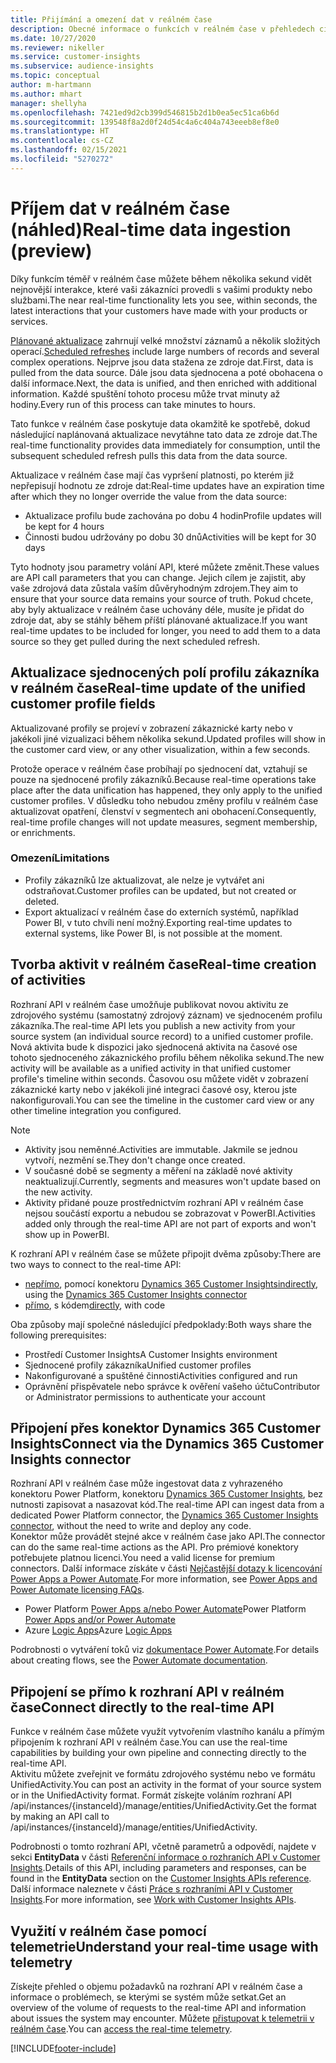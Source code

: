 ```yaml
---
title: Přijímání a omezení dat v reálném čase
description: Obecné informace o funkcích v reálném čase v přehledech cílové skupiny.
ms.date: 10/27/2020
ms.reviewer: nikeller
ms.service: customer-insights
ms.subservice: audience-insights
ms.topic: conceptual
author: m-hartmann
ms.author: mhart
manager: shellyha
ms.openlocfilehash: 7421ed9d2cb399d546815b2d1b0ea5ec51ca6b6d
ms.sourcegitcommit: 139548f8a2d0f24d54c4a6c404a743eeeb8ef8e0
ms.translationtype: HT
ms.contentlocale: cs-CZ
ms.lasthandoff: 02/15/2021
ms.locfileid: "5270272"
---
```

# <a name="real-time-data-ingestion-preview"></a><span data-ttu-id="a7127-103">Příjem dat v reálném čase (náhled)</span><span class="sxs-lookup"><span data-stu-id="a7127-103">Real-time data ingestion (preview)</span></span>

<span data-ttu-id="a7127-104">Díky funkcím téměř v reálném čase můžete během několika sekund vidět nejnovější interakce, které vaši zákazníci provedli s vašimi produkty nebo službami.</span><span class="sxs-lookup"><span data-stu-id="a7127-104">The near real-time functionality lets you see, within seconds, the latest interactions that your customers have made with your products or services.</span></span>

<span data-ttu-id="a7127-105">[Plánované aktualizace](system.md#schedule-tab) zahrnují velké množství záznamů a několik složitých operací.</span><span class="sxs-lookup"><span data-stu-id="a7127-105">[Scheduled refreshes](system.md#schedule-tab) include large numbers of records and several complex operations.</span></span> <span data-ttu-id="a7127-106">Nejprve jsou data stažena ze zdroje dat.</span><span class="sxs-lookup"><span data-stu-id="a7127-106">First, data is pulled from the data source.</span></span> <span data-ttu-id="a7127-107">Dále jsou data sjednocena a poté obohacena o další informace.</span><span class="sxs-lookup"><span data-stu-id="a7127-107">Next, the data is unified, and then enriched with additional information.</span></span> <span data-ttu-id="a7127-108">Každé spuštění tohoto procesu může trvat minuty až hodiny.</span><span class="sxs-lookup"><span data-stu-id="a7127-108">Every run of this process can take minutes to hours.</span></span>

<span data-ttu-id="a7127-109">Tato funkce v reálném čase poskytuje data okamžitě ke spotřebě, dokud následující naplánovaná aktualizace nevytáhne tato data ze zdroje dat.</span><span class="sxs-lookup"><span data-stu-id="a7127-109">The real-time functionality provides data immediately for consumption, until the subsequent scheduled refresh pulls this data from the data source.</span></span>

<span data-ttu-id="a7127-110">Aktualizace v reálném čase mají čas vypršení platnosti, po kterém již nepřepisují hodnotu ze zdroje dat:</span><span class="sxs-lookup"><span data-stu-id="a7127-110">Real-time updates have an expiration time after which they no longer override the value from the data source:</span></span>

- <span data-ttu-id="a7127-111">Aktualizace profilu bude zachována po dobu 4 hodin</span><span class="sxs-lookup"><span data-stu-id="a7127-111">Profile updates will be kept for 4 hours</span></span>
- <span data-ttu-id="a7127-112">Činnosti budou udržovány po dobu 30 dnů</span><span class="sxs-lookup"><span data-stu-id="a7127-112">Activities will be kept for 30 days</span></span>

<span data-ttu-id="a7127-113">Tyto hodnoty jsou parametry volání API, které můžete změnit.</span><span class="sxs-lookup"><span data-stu-id="a7127-113">These values are API call parameters that you can change.</span></span> <span data-ttu-id="a7127-114">Jejich cílem je zajistit, aby vaše zdrojová data zůstala vaším důvěryhodným zdrojem.</span><span class="sxs-lookup"><span data-stu-id="a7127-114">They aim to ensure that your source data remains your source of truth.</span></span> <span data-ttu-id="a7127-115">Pokud chcete, aby byly aktualizace v reálném čase uchovány déle, musíte je přidat do zdroje dat, aby se stáhly během příští plánované aktualizace.</span><span class="sxs-lookup"><span data-stu-id="a7127-115">If you want real-time updates to be included for longer, you need to add them to a data source so they get pulled during the next scheduled refresh.</span></span>

## <a name="real-time-update-of-the-unified-customer-profile-fields"></a><span data-ttu-id="a7127-116">Aktualizace sjednocených polí profilu zákazníka v reálném čase</span><span class="sxs-lookup"><span data-stu-id="a7127-116">Real-time update of the unified customer profile fields</span></span>

<span data-ttu-id="a7127-117">Aktualizované profily se projeví v zobrazení zákaznické karty nebo v jakékoli jiné vizualizaci během několika sekund.</span><span class="sxs-lookup"><span data-stu-id="a7127-117">Updated profiles will show in the customer card view, or any other visualization, within a few seconds.</span></span>

<span data-ttu-id="a7127-118">Protože operace v reálném čase probíhají po sjednocení dat, vztahují se pouze na sjednocené profily zákazníků.</span><span class="sxs-lookup"><span data-stu-id="a7127-118">Because real-time operations take place after the data unification has happened, they only apply to the unified customer profiles.</span></span> <span data-ttu-id="a7127-119">V důsledku toho nebudou změny profilu v reálném čase aktualizovat opatření, členství v segmentech ani obohacení.</span><span class="sxs-lookup"><span data-stu-id="a7127-119">Consequently, real-time profile changes will not update measures, segment membership, or enrichments.</span></span>

### <a name="limitations"></a><span data-ttu-id="a7127-120">Omezení</span><span class="sxs-lookup"><span data-stu-id="a7127-120">Limitations</span></span>

- <span data-ttu-id="a7127-121">Profily zákazníků lze aktualizovat, ale nelze je vytvářet ani odstraňovat.</span><span class="sxs-lookup"><span data-stu-id="a7127-121">Customer profiles can be updated, but not created or deleted.</span></span>
- <span data-ttu-id="a7127-122">Export aktualizací v reálném čase do externích systémů, například Power BI, v tuto chvíli není možný.</span><span class="sxs-lookup"><span data-stu-id="a7127-122">Exporting real-time updates to external systems, like Power BI, is not possible at the moment.</span></span>

## <a name="real-time-creation-of-activities"></a><span data-ttu-id="a7127-123">Tvorba aktivit v reálném čase</span><span class="sxs-lookup"><span data-stu-id="a7127-123">Real-time creation of activities</span></span>

<span data-ttu-id="a7127-124">Rozhraní API v reálném čase umožňuje publikovat novou aktivitu ze zdrojového systému (samostatný zdrojový záznam) ve sjednoceném profilu zákazníka.</span><span class="sxs-lookup"><span data-stu-id="a7127-124">The real-time API lets you publish a new activity from your source system (an individual source record) to a unified customer profile.</span></span> <span data-ttu-id="a7127-125">Nová aktivita bude k dispozici jako sjednocená aktivita na časové ose tohoto sjednoceného zákaznického profilu během několika sekund.</span><span class="sxs-lookup"><span data-stu-id="a7127-125">The new activity will be available as a unified activity in that unified customer profile's timeline within seconds.</span></span> <span data-ttu-id="a7127-126">Časovou osu můžete vidět v zobrazení zákaznické karty nebo v jakékoli jiné integraci časové osy, kterou jste nakonfigurovali.</span><span class="sxs-lookup"><span data-stu-id="a7127-126">You can see the timeline in the customer card view or any other timeline integration you configured.</span></span>

> [!NOTE]
>
> - <span data-ttu-id="a7127-127">Aktivity jsou neměnné.</span><span class="sxs-lookup"><span data-stu-id="a7127-127">Activities are immutable.</span></span> <span data-ttu-id="a7127-128">Jakmile se jednou vytvoří, nezmění se.</span><span class="sxs-lookup"><span data-stu-id="a7127-128">They don't change once created.</span></span>
> - <span data-ttu-id="a7127-129">V současné době se segmenty a měření na základě nové aktivity neaktualizují.</span><span class="sxs-lookup"><span data-stu-id="a7127-129">Currently, segments and measures won't update based on the new activity.</span></span>
> - <span data-ttu-id="a7127-130">Aktivity přidané pouze prostřednictvím rozhraní API v reálném čase nejsou součástí exportu a nebudou se zobrazovat v PowerBI.</span><span class="sxs-lookup"><span data-stu-id="a7127-130">Activities added only through the real-time API are not part of exports and won't show up in PowerBI.</span></span>

<span data-ttu-id="a7127-131">K rozhraní API v reálném čase se můžete připojit dvěma způsoby:</span><span class="sxs-lookup"><span data-stu-id="a7127-131">There are two ways to connect to the real-time API:</span></span>

- <span data-ttu-id="a7127-132">[nepřímo](#connect-via-the-dynamics-365-customer-insights-connector), pomocí konektoru [Dynamics 365 Customer Insights](https://docs.microsoft.com/connectors/customerinsights/)</span><span class="sxs-lookup"><span data-stu-id="a7127-132">[indirectly](#connect-via-the-dynamics-365-customer-insights-connector), using the [Dynamics 365 Customer Insights connector](https://docs.microsoft.com/connectors/customerinsights/)</span></span>
- <span data-ttu-id="a7127-133">[přímo](#connect-directly-to-the-real-time-api), s kódem</span><span class="sxs-lookup"><span data-stu-id="a7127-133">[directly](#connect-directly-to-the-real-time-api), with code</span></span>

<span data-ttu-id="a7127-134">Oba způsoby mají společné následující předpoklady:</span><span class="sxs-lookup"><span data-stu-id="a7127-134">Both ways share the following prerequisites:</span></span>

- <span data-ttu-id="a7127-135">Prostředí Customer Insights</span><span class="sxs-lookup"><span data-stu-id="a7127-135">A Customer Insights environment</span></span>
- <span data-ttu-id="a7127-136">Sjednocené profily zákazníka</span><span class="sxs-lookup"><span data-stu-id="a7127-136">Unified customer profiles</span></span>
- <span data-ttu-id="a7127-137">Nakonfigurované a spuštěné činnosti</span><span class="sxs-lookup"><span data-stu-id="a7127-137">Activities configured and run</span></span>
- <span data-ttu-id="a7127-138">Oprávnění přispěvatele nebo správce k ověření vašeho účtu</span><span class="sxs-lookup"><span data-stu-id="a7127-138">Contributor or Administrator permissions to authenticate your account</span></span>

## <a name="connect-via-the-dynamics-365-customer-insights-connector"></a><span data-ttu-id="a7127-139">Připojení přes konektor Dynamics 365 Customer Insights</span><span class="sxs-lookup"><span data-stu-id="a7127-139">Connect via the Dynamics 365 Customer Insights connector</span></span>

<span data-ttu-id="a7127-140">Rozhraní API v reálném čase může ingestovat data z vyhrazeného konektoru Power Platform, konektoru [Dynamics 365 Customer Insights](https://docs.microsoft.com/connectors/customerinsights/), bez nutnosti zapisovat a nasazovat kód.</span><span class="sxs-lookup"><span data-stu-id="a7127-140">The real-time API can ingest data from a dedicated Power Platform connector, the [Dynamics 365 Customer Insights connector](https://docs.microsoft.com/connectors/customerinsights/), without the need to write and deploy any code.</span></span>    
<span data-ttu-id="a7127-141">Konektor může provádět stejné akce v reálném čase jako API.</span><span class="sxs-lookup"><span data-stu-id="a7127-141">The connector can do the same real-time actions as the API.</span></span> <span data-ttu-id="a7127-142">Pro prémiové konektory potřebujete platnou licenci.</span><span class="sxs-lookup"><span data-stu-id="a7127-142">You need a valid license for premium connectors.</span></span> <span data-ttu-id="a7127-143">Další informace získáte v části [Nejčastější dotazy k licencování Power Apps a Power Automate](https://docs.microsoft.com/power-platform/admin/powerapps-flow-licensing-faq).</span><span class="sxs-lookup"><span data-stu-id="a7127-143">For more information, see [Power Apps and Power Automate licensing FAQs](https://docs.microsoft.com/power-platform/admin/powerapps-flow-licensing-faq).</span></span>

- <span data-ttu-id="a7127-144">Power Platform [Power Apps a/nebo Power Automate](https://docs.microsoft.com/connectors/)</span><span class="sxs-lookup"><span data-stu-id="a7127-144">Power Platform [Power Apps and/or Power Automate](https://docs.microsoft.com/connectors/)</span></span>
- <span data-ttu-id="a7127-145">Azure [Logic Apps](https://docs.microsoft.com/azure/connectors/apis-list)</span><span class="sxs-lookup"><span data-stu-id="a7127-145">Azure [Logic Apps](https://docs.microsoft.com/azure/connectors/apis-list)</span></span>

<span data-ttu-id="a7127-146">Podrobnosti o vytváření toků viz [dokumentace Power Automate](https://docs.microsoft.com/power-automate/).</span><span class="sxs-lookup"><span data-stu-id="a7127-146">For details about creating flows, see the [Power Automate documentation](https://docs.microsoft.com/power-automate/).</span></span>

## <a name="connect-directly-to-the-real-time-api"></a><span data-ttu-id="a7127-147">Připojení se přímo k rozhraní API v reálném čase</span><span class="sxs-lookup"><span data-stu-id="a7127-147">Connect directly to the real-time API</span></span>

<span data-ttu-id="a7127-148">Funkce v reálném čase můžete využít vytvořením vlastního kanálu a přímým připojením k rozhraní API v reálném čase.</span><span class="sxs-lookup"><span data-stu-id="a7127-148">You can use the real-time capabilities by building your own pipeline and connecting directly to the real-time API.</span></span>    
<span data-ttu-id="a7127-149">Aktivitu můžete zveřejnit ve formátu zdrojového systému nebo ve formátu UnifiedActivity.</span><span class="sxs-lookup"><span data-stu-id="a7127-149">You can post an activity in the format of your source system or in the UnifiedActivity format.</span></span> <span data-ttu-id="a7127-150">Formát získejte voláním rozhraní API /api/instances/{instanceId}/manage/entities/UnifiedActivity.</span><span class="sxs-lookup"><span data-stu-id="a7127-150">Get the format by making an API call to /api/instances/{instanceId}/manage/entities/UnifiedActivity.</span></span>

<span data-ttu-id="a7127-151">Podrobnosti o tomto rozhraní API, včetně parametrů a odpovědí, najdete v sekci **EntityData** v části [Referenční informace o rozhraních API v Customer Insights](https://developer.ci.ai.dynamics.com/api-details#api=CustomerInsights).</span><span class="sxs-lookup"><span data-stu-id="a7127-151">Details of this API, including parameters and responses, can be found in the **EntityData** section on the [Customer Insights APIs reference](https://developer.ci.ai.dynamics.com/api-details#api=CustomerInsights).</span></span> <span data-ttu-id="a7127-152">Další informace naleznete v části [Práce s rozhraními API v Customer Insights](apis.md).</span><span class="sxs-lookup"><span data-stu-id="a7127-152">For more information, see [Work with Customer Insights APIs](apis.md).</span></span>

## <a name="understand-your-real-time-usage-with-telemetry"></a><span data-ttu-id="a7127-153">Využití v reálném čase pomocí telemetrie</span><span class="sxs-lookup"><span data-stu-id="a7127-153">Understand your real-time usage with telemetry</span></span>

<span data-ttu-id="a7127-154">Získejte přehled o objemu požadavků na rozhraní API v reálném čase a informace o problémech, se kterými se systém může setkat.</span><span class="sxs-lookup"><span data-stu-id="a7127-154">Get an overview of the volume of requests to the real-time API and information about issues the system may encounter.</span></span> <span data-ttu-id="a7127-155">Můžete [přistupovat k telemetrii v reálném čase](system.md#api-usage-tab).</span><span class="sxs-lookup"><span data-stu-id="a7127-155">You can [access the real-time telemetry](system.md#api-usage-tab).</span></span> 


[!INCLUDE[footer-include](../includes/footer-banner.md)]